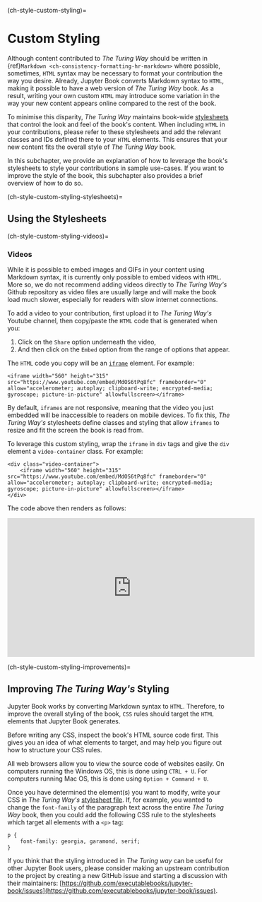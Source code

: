 (ch-style-custom-styling)=
# Custom Styling

Although content contributed to _The Turing Way_ should be written in {ref}`Markdown <ch-consistency-formatting-hr-markdown>` where possible, sometimes, `HTML` syntax may be necessary to format your contribution the way you desire.
Already, Jupyter Book converts Markdown syntax to `HTML`, making it possible to have a web version of _The Turing Way_ book.
As a result, writing your own custom `HTML` may introduce some variation in the way your new content appears online compared to the rest of the book.

To minimise this disparity, _The Turing Way_ maintains book-wide [stylesheets](https://github.com/the-turing-way/the-turing-way/blob/main/book/website/_static/book-stylesheet.css) that control the look and feel of the book's content.
When including `HTML` in your contributions, please refer to these stylesheets and add the relevant classes and IDs defined there to your `HTML` elements.
This ensures that your new content fits the overall style of _The Turing Way_ book.

In this subchapter, we provide an explanation of how to leverage the book's stylesheets to style your contributions in sample use-cases.
If you want to improve the style of the book, this subchapter also provides a brief overview of how to do so.

(ch-style-custom-styling-stylesheets)=
## Using the Stylesheets

(ch-style-custom-styling-videos)=
### Videos

While it is possible to embed images and GIFs in your content using Markdown syntax, it is currently only possible to embed videos with `HTML`.
More so, we do not recommend adding videos directly to _The Turing Way's_ Github repository as video files are usually large and will make the book load much slower, especially for readers with slow internet connections.

To add a video to your contribution, first upload it to _The Turing Way's_ Youtube channel, then copy/paste the `HTML` code that is generated when you:
1. Click on the `Share` option underneath the video,
1. And then click on the `Embed` option from the range of options that appear.


The `HTML` code you copy will be an [`iframe`](https://developer.mozilla.org/en-US/docs/Web/HTML/Element/iframe) element.
For example:

```
<iframe width="560" height="315" src="https://www.youtube.com/embed/MdOS6tPq8fc" frameborder="0" allow="accelerometer; autoplay; clipboard-write; encrypted-media; gyroscope; picture-in-picture" allowfullscreen></iframe>
```

By default, `iframes` are not responsive, meaning that the video you just embedded will be inaccessible to readers on mobile devices.
To fix this, _The Turing Way's_ stylesheets define classes and styling that allow `iframes` to resize and fit the screen the book is read from.

To leverage this custom styling, wrap the `iframe` in `div` tags and give the `div` element a `video-container` class. For example:

```
<div class="video-container">
    <iframe width="560" height="315" src="https://www.youtube.com/embed/MdOS6tPq8fc" frameborder="0" allow="accelerometer; autoplay; clipboard-write; encrypted-media; gyroscope; picture-in-picture" allowfullscreen></iframe>
</div>
```

The code above then renders as follows:

<div class="video-container">
    <iframe width="560" height="315" src="https://www.youtube.com/embed/MdOS6tPq8fc" frameborder="0" allow="accelerometer; autoplay; clipboard-write; encrypted-media; gyroscope; picture-in-picture" allowfullscreen></iframe>
</div>

(ch-style-custom-styling-improvements)=
## Improving _The Turing Way's_ Styling

Jupyter Book works by converting Markdown syntax to `HTML`.
Therefore, to improve the overall styling of the book, `CSS` rules should target the `HTML` elements that Jupyter Book generates.

Before writing any CSS, inspect the book's HTML source code first.
This gives you an idea of what elements to target, and may help you figure out how to structure your CSS rules.

All web browsers allow you to view the source code of websites easily.
On computers running the Windows OS, this is done using `CTRL + U`.
For computers running Mac OS, this is done using `Option + Command + U`.

Once you have determined the element(s) you want to modify, write your CSS in _The Turing Way's_ [stylesheet file](https://github.com/the-turing-way/the-turing-way/blob/main/book/website/_static/book-stylesheet.css).
If, for example, you wanted to change the `font-family` of the paragraph text across the entire _The Turing Way_ book, then you could add the following CSS rule to the stylesheets which target
all elements with a `<p>` tag:

```
p {
    font-family: georgia, garamond, serif;
}
```

If you think that the styling introduced in _The Turing way_ can be useful for other Jupyter Book users, please consider making an upstream contribution to the project by creating a new GitHub issue and starting a discussion with their maintainers: [https://github.com/executablebooks/jupyter-book/issues](https://github.com/executablebooks/jupyter-book/issues).
